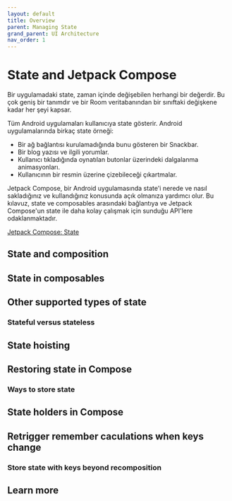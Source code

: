 ```yaml
---
layout: default
title: Overview
parent: Managing State
grand_parent: UI Architecture
nav_order: 1
---
```

# State and Jetpack Compose
Bir uygulamadaki state, zaman içinde değişebilen herhangi bir değerdir. Bu çok geniş bir tanımdır ve bir Room veritabanından bir sınıftaki değişkene kadar her şeyi kapsar.

Tüm Android uygulamaları kullanıcıya state gösterir. Android uygulamalarında birkaç state örneği:

* Bir ağ bağlantısı kurulamadığında bunu gösteren bir Snackbar.
* Bir blog yazısı ve ilgili yorumlar.
* Kullanıcı tıkladığında oynatılan butonlar üzerindeki dalgalanma animasyonları.
* Kullanıcının bir resmin üzerine çizebileceği çıkartmalar.

Jetpack Compose, bir Android uygulamasında state'i nerede ve nasıl sakladığınız ve kullandığınız konusunda açık olmanıza yardımcı olur. Bu kılavuz, state ve composables arasındaki bağlantıya ve Jetpack Compose'un state ile daha kolay çalışmak için sunduğu API'lere odaklanmaktadır.

[Jetpack Compose: State](https://youtu.be/mymWGMy9pYI)

## State and composition

## State in composables

## Other supported types of state

### Stateful versus stateless

## State hoisting
## Restoring state in Compose
### Ways to store state

## State holders in Compose
## Retrigger remember caculations when keys change
### Store state with keys beyond recomposition
## Learn more

